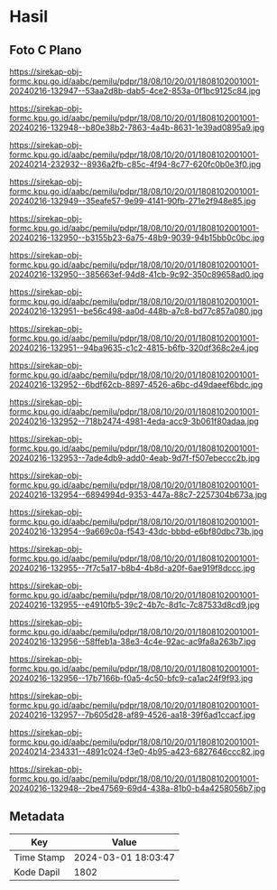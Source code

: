 # Hasil

## Foto C Plano

https://sirekap-obj-formc.kpu.go.id/aabc/pemilu/pdpr/18/08/10/20/01/1808102001001-20240216-132947--53aa2d8b-dab5-4ce2-853a-0f1bc9125c84.jpg

https://sirekap-obj-formc.kpu.go.id/aabc/pemilu/pdpr/18/08/10/20/01/1808102001001-20240216-132948--b80e38b2-7863-4a4b-8631-1e39ad0895a9.jpg

https://sirekap-obj-formc.kpu.go.id/aabc/pemilu/pdpr/18/08/10/20/01/1808102001001-20240214-232932--8936a2fb-c85c-4f94-8c77-620fc0b0e3f0.jpg

https://sirekap-obj-formc.kpu.go.id/aabc/pemilu/pdpr/18/08/10/20/01/1808102001001-20240216-132949--35eafe57-9e99-4141-90fb-271e2f948e85.jpg

https://sirekap-obj-formc.kpu.go.id/aabc/pemilu/pdpr/18/08/10/20/01/1808102001001-20240216-132950--b3155b23-6a75-48b9-9039-94b15bb0c0bc.jpg

https://sirekap-obj-formc.kpu.go.id/aabc/pemilu/pdpr/18/08/10/20/01/1808102001001-20240216-132950--385663ef-94d8-41cb-9c92-350c89658ad0.jpg

https://sirekap-obj-formc.kpu.go.id/aabc/pemilu/pdpr/18/08/10/20/01/1808102001001-20240216-132951--be56c498-aa0d-448b-a7c8-bd77c857a080.jpg

https://sirekap-obj-formc.kpu.go.id/aabc/pemilu/pdpr/18/08/10/20/01/1808102001001-20240216-132951--94ba9635-c1c2-4815-b6fb-320df368c2e4.jpg

https://sirekap-obj-formc.kpu.go.id/aabc/pemilu/pdpr/18/08/10/20/01/1808102001001-20240216-132952--6bdf62cb-8897-4526-a6bc-d49daeef6bdc.jpg

https://sirekap-obj-formc.kpu.go.id/aabc/pemilu/pdpr/18/08/10/20/01/1808102001001-20240216-132952--718b2474-4981-4eda-acc9-3b061f80adaa.jpg

https://sirekap-obj-formc.kpu.go.id/aabc/pemilu/pdpr/18/08/10/20/01/1808102001001-20240216-132953--7ade4db9-add0-4eab-9d7f-f507ebeccc2b.jpg

https://sirekap-obj-formc.kpu.go.id/aabc/pemilu/pdpr/18/08/10/20/01/1808102001001-20240216-132954--6894994d-9353-447a-88c7-2257304b673a.jpg

https://sirekap-obj-formc.kpu.go.id/aabc/pemilu/pdpr/18/08/10/20/01/1808102001001-20240216-132954--9a669c0a-f543-43dc-bbbd-e6bf80dbc73b.jpg

https://sirekap-obj-formc.kpu.go.id/aabc/pemilu/pdpr/18/08/10/20/01/1808102001001-20240216-132955--7f7c5a17-b8b4-4b8d-a20f-6ae919f8dccc.jpg

https://sirekap-obj-formc.kpu.go.id/aabc/pemilu/pdpr/18/08/10/20/01/1808102001001-20240216-132955--e4910fb5-39c2-4b7c-8d1c-7c87533d8cd9.jpg

https://sirekap-obj-formc.kpu.go.id/aabc/pemilu/pdpr/18/08/10/20/01/1808102001001-20240216-132956--58ffeb1a-38e3-4c4e-92ac-ac9fa8a263b7.jpg

https://sirekap-obj-formc.kpu.go.id/aabc/pemilu/pdpr/18/08/10/20/01/1808102001001-20240216-132956--17b7166b-f0a5-4c50-bfc9-ca1ac24f9f93.jpg

https://sirekap-obj-formc.kpu.go.id/aabc/pemilu/pdpr/18/08/10/20/01/1808102001001-20240216-132957--7b605d28-af89-4526-aa18-39f6ad1ccacf.jpg

https://sirekap-obj-formc.kpu.go.id/aabc/pemilu/pdpr/18/08/10/20/01/1808102001001-20240214-234331--4891c024-f3e0-4b95-a423-6827646ccc82.jpg

https://sirekap-obj-formc.kpu.go.id/aabc/pemilu/pdpr/18/08/10/20/01/1808102001001-20240216-132948--2be47569-69d4-438a-81b0-b4a4258056b7.jpg


## Metadata

| Key        | Value               |
| ---------- | ------------------- |
| Time Stamp | 2024-03-01 18:03:47 |
| Kode Dapil | 1802                |



